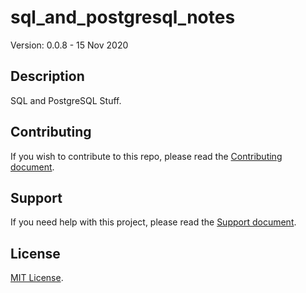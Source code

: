 # sql_and_postgresql_notes

Version: 0.0.8 - 15 Nov 2020

## Description

SQL and PostgreSQL Stuff.

## Contributing

If you wish to contribute to this repo, please read the [Contributing document](.github/CONTRIBUTING.md).

## Support

If you need help with this project, please read the [Support document](.github/SUPPORT.md).

## License

[MIT License](LICENSE).
